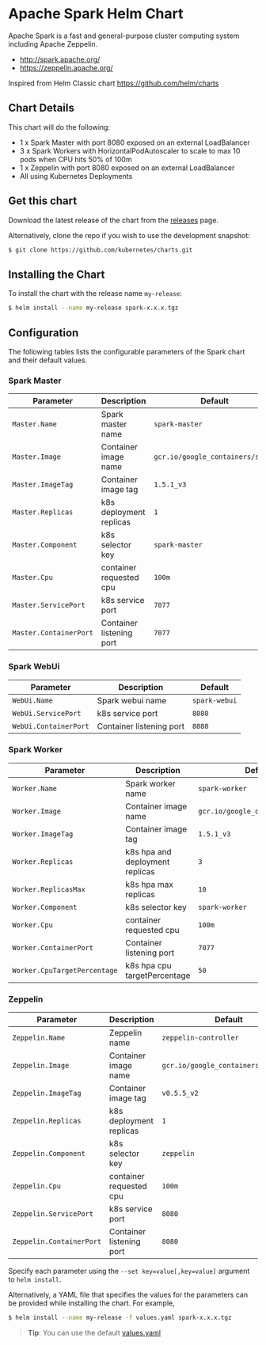 # Apache Spark Helm Chart

Apache Spark is a fast and general-purpose cluster computing system including Apache Zeppelin.

* http://spark.apache.org/
* https://zeppelin.apache.org/

Inspired from Helm Classic chart https://github.com/helm/charts

## Chart Details
This chart will do the following:

* 1 x Spark Master with port 8080 exposed on an external LoadBalancer
* 3 x Spark Workers with HorizontalPodAutoscaler to scale to max 10 pods when CPU hits 50% of 100m
* 1 x Zeppelin with port 8080 exposed on an external LoadBalancer
* All using Kubernetes Deployments

## Get this chart

Download the latest release of the chart from the [releases](../../../releases) page.

Alternatively, clone the repo if you wish to use the development snapshot:

```bash
$ git clone https://github.com/kubernetes/charts.git
```

## Installing the Chart

To install the chart with the release name `my-release`:

```bash
$ helm install --name my-release spark-x.x.x.tgz
```

## Configuration

The following tables lists the configurable parameters of the Spark chart and their default values.

### Spark Master

|       Parameter       |           Description            |                         Default                          |
|-----------------------|----------------------------------|----------------------------------------------------------|
| `Master.Name`         | Spark master name                | `spark-master`                                           |
| `Master.Image`        | Container image name             | `gcr.io/google_containers/spark`                         |
| `Master.ImageTag`     | Container image tag              | `1.5.1_v3`                                               |
| `Master.Replicas`     | k8s deployment replicas          | `1`                                                      |
| `Master.Component`    | k8s selector key                 | `spark-master`                                           |
| `Master.Cpu`          | container requested cpu          | `100m`                                                   |
| `Master.ServicePort`  | k8s service port                 | `7077`                                                   |
| `Master.ContainerPort`| Container listening port         | `7077`                                                   |

### Spark WebUi

|       Parameter       |           Description            |                         Default                          |
|-----------------------|----------------------------------|----------------------------------------------------------|
| `WebUi.Name`          | Spark webui name                 | `spark-webui`                                            |
| `WebUi.ServicePort`   | k8s service port                 | `8080`                                                   |
| `WebUi.ContainerPort` | Container listening port         | `8080`                                                   |

### Spark Worker

|       Parameter       |           Description            |                         Default                          |
|-----------------------|----------------------------------|----------------------------------------------------------|
| `Worker.Name`         | Spark worker name                | `spark-worker`                                           |
| `Worker.Image`        | Container image name             | `gcr.io/google_containers/spark`                         |
| `Worker.ImageTag`     | Container image tag              | `1.5.1_v3`                                               |
| `Worker.Replicas`     | k8s hpa and deployment replicas  | `3`                                                      |
| `Worker.ReplicasMax`  | k8s hpa max replicas          | `10`                                                      |
| `Worker.Component`    | k8s selector key                 | `spark-worker`                                           |
| `Worker.Cpu`          | container requested cpu          | `100m`                                                   |
| `Worker.ContainerPort`| Container listening port         | `7077`                                                   |
| `Worker.CpuTargetPercentage`| k8s hpa cpu targetPercentage | `50`                                                   |



### Zeppelin

|       Parameter         |           Description            |                         Default                          |
|-------------------------|----------------------------------|----------------------------------------------------------|
| `Zeppelin.Name`         | Zeppelin name                    | `zeppelin-controller`                                    |
| `Zeppelin.Image`        | Container image name             | `gcr.io/google_containers/zeppelin`                      |
| `Zeppelin.ImageTag`     | Container image tag              | `v0.5.5_v2`                                              |
| `Zeppelin.Replicas`     | k8s deployment replicas          | `1`                                                      |
| `Zeppelin.Component`    | k8s selector key                 | `zeppelin`                                               |
| `Zeppelin.Cpu`          | container requested cpu          | `100m`                                                   |
| `Zeppelin.ServicePort`  | k8s service port                 | `8080`                                                   |
| `Zeppelin.ContainerPort`| Container listening port         | `8080`                                                   |


Specify each parameter using the `--set key=value[,key=value]` argument to `helm install`.

Alternatively, a YAML file that specifies the values for the parameters can be provided while installing the chart. For example,

```bash
$ helm install --name my-release -f values.yaml spark-x.x.x.tgz
```

> **Tip**: You can use the default [values.yaml](values.yaml)
